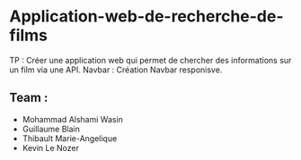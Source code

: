 # Application-web-de-recherche-de-films
TP : Créer une application web qui permet de chercher des informations sur un film via une API.
Navbar : Création Navbar responisve.

## Team : 
* Mohammad Alshami Wasin
* Guillaume Blain
* Thibault Marie-Angelique
* Kevin Le Nozer